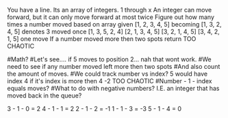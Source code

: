 You have a line. Its an array of integers. 1 through x
An integer can move forward, but it can only move forward at most twice
Figure out how many times a number moved based on array given
[1, 2, 3, 4, 5] becoming [1, 3, 2, 4, 5] denotes 3 moved once  [1, 3, 5, 2, 4]  [2, 1, 3, 4, 5]  [3, 2, 1, 4, 5] [3, 4, 2, 1, 5]
one move
If a number moved more then two spots return TOO CHAOTIC

#Math?
#Let's see.... if 5 moves to position 2... nah that wont work.
#We need to see if any number moved left more then two spots
#And also count the amount of moves.
#We could track number vs index?  5 would have index 4 if it's index is more then 4 -2 TOO CHAOTIC
#Number - 1 - index equals moves?
#What to do with negative numbers? I.E. an integer that has moved back in the queue? 

3 - 1 - 0 = 2
4 - 1 - 1 = 2
2 - 1 - 2 = -1
1 - 1 - 3 = -3
5 - 1 - 4 = 0

